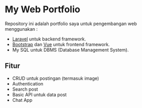 # My Web Portfolio

Repository ini adalah portfolio saya untuk pengembangan web menggunakan :

- [Laravel](https://laravel.com) untuk backend framework.
- [Bootstrap](https://bootstrap.com) dan [Vue](vuejs.org) untuk frontend framework.
- My SQL untuk DBMS (Database Management System).

## Fitur

- CRUD untuk postingan (termasuk image)
- Authentication
- Search post
- Basic API untuk data post
- Chat App
